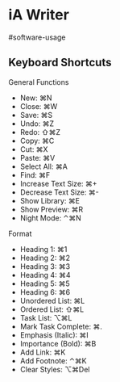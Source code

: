 # iA Writer

#software-usage

## Keyboard Shortcuts

General Functions

- New: ⌘N
- Close: ⌘W
- Save: ⌘S
- Undo: ⌘Z
- Redo: ⇧⌘Z
- Copy: ⌘C
- Cut: ⌘X
- Paste: ⌘V
- Select All: ⌘A
- Find: ⌘F
- Increase Text Size: ⌘+
- Decrease Text Size: ⌘-
- Show Library: ⌘E
- Show Preview: ⌘R
- Night Mode: ⌃⌘N

Format

- Heading 1: ⌘1
- Heading 2: ⌘2
- Heading 3: ⌘3
- Heading 4: ⌘4
- Heading 5: ⌘5
- Heading 6: ⌘6
- Unordered List: ⌘L
- Ordered List: ⇧⌘L
- Task List: ⌥⌘L
- Mark Task Complete: ⌘.
- Emphasis (Italic): ⌘I
- Importance (Bold): ⌘B
- Add Link: ⌘K
- Add Footnote: ⌃⌘K
- Clear Styles: ⌥⌘Del
